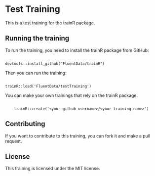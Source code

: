 # Test Training

This is a test training for the trainR package.

## Running the training

To run the training, you need to install the trainR package from GitHub:

```{r}

devtools::install_github("FluentData/trainR")

```

Then you can run the training:

```{r}

trainR::load('FluentData/testTraining')

```

You can make your own trainings that rely on the trainR package. 

```{r}

    trainR::create('<your github username>/<your training name>')

```

## Contributing

If you want to contribute to this training, you can fork it and make a pull request.

## License

This training is licensed under the MIT license.

